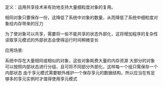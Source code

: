定义：运用共享技术来有効地支持大量细粒度对象的复用。

相同对象只要保存一份，这降低了系统中对象的数量，从而降低了系统中细粒度对象给内存带来的压力

为了使对象可以共享，需要将一些不能共享的状态外部化，这将增加程序的复杂性
读取享元模式的外部状态会使得运行时间稍微变长

应用场景:

系统中存在大量相同或相似的对象，这些对象耗费大量的内存资源
大部分的对象可以按照内部状态进行分组，且可将不同部分外部化，这样每一个组只需保存一个内部状态
由于享元模式需要额外维护一个保存享元的数据结构，所以应当在有足够多的享元实例时才值得使用享元模式